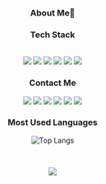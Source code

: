 
<div align="center">
  
  <h3>About Me🌙</h3>
  
<h3>Tech Stack</h3>

<br />

<img src="https://img.shields.io/badge/JavaScript-ffb13b?style=flat-square&logo=Javascript&logoColor=FFFFFF"/>
<img src="https://img.shields.io/badge/TypeScript-3178C6?style=flat-square&logo=TypeScript&logoColor=FFFFFF"/>
<img src="https://img.shields.io/badge/Vue-4FC08D?style=flat-square&logo=vue.js&logoColor=FFFFFF"/>
<img src="https://img.shields.io/badge/React-61DAFB?style=flat-square&logo=React&logoColor=FFFFFF"/>
<img src="https://img.shields.io/badge/Java-007396?style=flat-square&logo=Java&logoColor=FFFFFF"/>
<img src="https://img.shields.io/badge/Spring-6DB33F?style=flat-square&logo=Spring&logoColor=FFFFFF"/>

<!--
<img src="https://img.shields.io/badge/HTML-E34F26?style=for-the badge&logo=HTML5&logoColor=FFFFFF"/>
<img src="https://img.shields.io/badge/CSS-1572B6?style=for-the badge&logo=css3&logoColor=FFFFFF"/>
-->

  
<h3>Contact Me</h3>

<a href="https://www.instagram.com/zerochae/" target="_blank"><img src="https://img.shields.io/badge/Instagram-E4405F?style=flat-square&logo=Instagram&logoColor=FFFFFF"/></a>
<a href="https://github.com/zerochae" target="_blank"><img src="https://img.shields.io/badge/Github-222222?style=flat-square&logo=Github&logoColor=FFFFFF"/></a> 
<a href="mailto:zerochae@kakao.com" target="_blank"><img src="https://img.shields.io/badge/Mail-EA4335?style=flat-square&logo=Gmail&logoColor=FFFFFF"/></a>
<a href="https://open.kakao.com/o/sreMd9Dd" target="_blank"><img src="https://img.shields.io/badge/KakaoTalk-FFCD00?style=flat-square&logo=KakaoTalk&logoColor=FFFFFF"/></a> 
<a href="https://zerochae.github.io/" target="_blank"><img src="https://img.shields.io/badge/Blog-FF5722?style=social&logo=Blogger"/></a>
<a href="https://zerochae3.github.io/" target="_blank"><img src="https://img.shields.io/badge/PORTFOLIO-8CA1AF?style=social&logo=Read the Docs"/></a>

<h3>Most Used Languages</h3>
  
![Top Langs](https://github-readme-stats.vercel.app/api/top-langs/?username=zerochae&theme=github_dark&layout=compact&hide_border=true&hide_title=true&hide=csss,css,python,SCSS,HTML,RUBY,GO,PLSQL)

<br>

<a href="https://hits.seeyoufarm.com"><img src="https://hits.seeyoufarm.com/api/count/incr/badge.svg?url=https%3A%2F%2Fgithub.com%2Fzerochae&count_bg=%23474747&title_bg=%23090909&icon=ghostery.svg&icon_color=%23FFFFFF&title=hits&edge_flat=false"/></a> 
  
</div>

<!--
![![Solved.ac프로필](http://mazassumnida.wtf/api/mini/generate_badge?boj=zerochae)](https://solved.ac/zerochae)]
 --!>

<!--
<h3>GitHub stats</h3>

![zerochae's GitHub stats](https://github-readme-stats.vercel.app/api?username=zerochae&theme=dark&show_icons=true)
--!>

<!-- 


--!>
 

